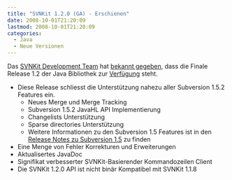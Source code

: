 ```yaml
---
title: "SVNKit 1.2.0 (GA) - Erschienen"
date: 2008-10-01T21:20:09
lastmod: 2008-10-01T21:20:09
categories:
  - Java
  - Neue Versionen
---
```

Das [SVNKit Development Team](http://www.svnkit.com) hat 
[bekannt gegeben](http://www.nabble.com/-ANN--SVNKit-1.2.0-(GA)-is-available.-td19750286.html), dass die Finale Release 1.2 der Java Bibliothek 
zur [Verfügung](http://www.svnkit.com/download.php) steht.


+ Diese Release schliesst die Unterstützung nahezu aller Subversion 1.5.2 Features ein.
  + Neues Merge und Merge Tracking 
  + Subversion 1.5.2 JavaHL API Implementierung
  + Changelists Unterstützung
  + Sparse directories Unterstützung
  + Weitere Informationen zu den Subversion 1.5 Features ist in den [Release Notes zu Subversion 1.5](http://subversion.tigris.org/svn_1.5_releasenotes.html) zu finden 
+ Eine Menge von Fehler Korrekturen und Erweiterungen
+ Aktualisertes JavaDoc
+ Signifikat verbesserter SVNKit-Basierender Kommandozeilen Client
+ Die SVNKit 1.2.0 API ist nicht binär Kompatibel mit SVNKit 1.1.8

